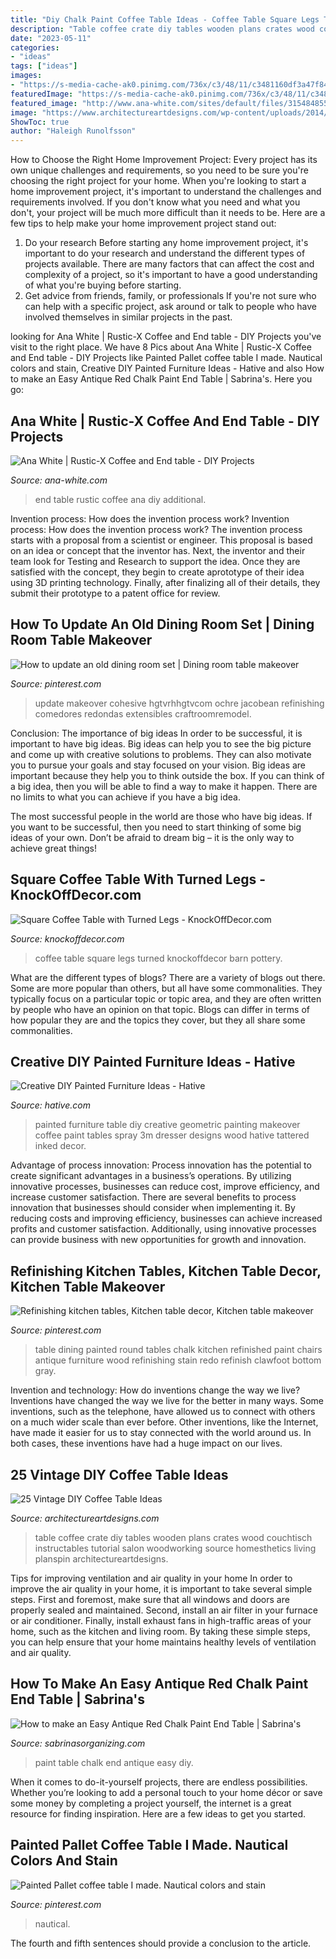 ```yaml
---
title: "Diy Chalk Paint Coffee Table Ideas - Coffee Table Square Legs Turned Knockoffdecor Barn Pottery"
description: "Table coffee crate diy tables wooden plans crates wood couchtisch instructables tutorial salon woodworking source homesthetics living planspin architectureartdesigns"
date: "2023-05-11"
categories:
- "ideas"
tags: ["ideas"]
images:
- "https://s-media-cache-ak0.pinimg.com/736x/c3/48/11/c3481160df3a47f84e2bcc2734d7d5dd.jpg"
featuredImage: "https://s-media-cache-ak0.pinimg.com/736x/c3/48/11/c3481160df3a47f84e2bcc2734d7d5dd.jpg"
featured_image: "http://www.ana-white.com/sites/default/files/3154848554_1405872969.jpg"
image: "https://www.architectureartdesigns.com/wp-content/uploads/2014/01/364.jpg"
ShowToc: true
author: "Haleigh Runolfsson"
---
```



How to Choose the Right Home Improvement Project: Every project has its own unique challenges and requirements, so you need to be sure you're choosing the right project for your home.
When you're looking to start a home improvement project, it's important to understand the challenges and requirements involved. If you don't know what you need and what you don't, your project will be much more difficult than it needs to be. Here are a few tips to help make your home improvement project stand out:
1. Do your research
Before starting any home improvement project, it's important to do your research and understand the different types of projects available. There are many factors that can affect the cost and complexity of a project, so it's important to have a good understanding of what you're buying before starting.
2. Get advice from friends, family, or professionals
If you're not sure who can help with a specific project, ask around or talk to people who have involved themselves in similar projects in the past.

	

		
looking for Ana White | Rustic-X Coffee and End table - DIY Projects you've visit to the right place. We have 8 Pics about Ana White | Rustic-X Coffee and End table - DIY Projects like Painted Pallet coffee table I made. Nautical colors and stain, Creative DIY Painted Furniture Ideas - Hative and also How to make an Easy Antique Red Chalk Paint End Table | Sabrina&#039;s. Here you go:
		
    
## Ana White | Rustic-X Coffee And End Table - DIY Projects

<img loading=lazy src="http://www.ana-white.com/sites/default/files/3154848554_1405872969.jpg" onerror="this.onerror=null;this.src='https://tse2.mm.bing.net/th?id=OIP.EvUJRiJO_pxtR22zjmn2jAHaNK&amp;pid=15.1';" alt="Ana White | Rustic-X Coffee and End table - DIY Projects">

_Source: ana-white.com_

>end table rustic coffee ana diy additional. 

	

Invention process: How does the invention process work?
Invention process: How does the invention process work?
The invention process starts with a proposal from a scientist or engineer. This proposal is based on an idea or concept that the inventor has. Next, the inventor and their team look for Testing and Research to support the idea. Once they are satisfied with the concept, they begin to create aprototype of their idea using 3D printing technology. Finally, after finalizing all of their details, they submit their prototype to a patent office for review.

    
## How To Update An Old Dining Room Set | Dining Room Table Makeover

<img loading=lazy src="https://i.pinimg.com/736x/56/4b/0b/564b0bff47e4b51143ba8004179b263c.jpg" onerror="this.onerror=null;this.src='https://tse3.mm.bing.net/th?id=OIP.rhysi5D_FFJxmNzHxMM_4AHaJR&amp;pid=15.1';" alt="How to update an old dining room set | Dining room table makeover">

_Source: pinterest.com_

>update makeover cohesive hgtvrhhgtvcom ochre jacobean refinishing comedores redondas extensibles craftroomremodel. 

	

Conclusion: The importance of big ideas
In order to be successful, it is important to have big ideas. Big ideas can help you to see the big picture and come up with creative solutions to problems. They can also motivate you to pursue your goals and stay focused on your vision.
Big ideas are important because they help you to think outside the box. If you can think of a big idea, then you will be able to find a way to make it happen. There are no limits to what you can achieve if you have a big idea.

The most successful people in the world are those who have big ideas. If you want to be successful, then you need to start thinking of some big ideas of your own. Don’t be afraid to dream big – it is the only way to achieve great things!

    
## Square Coffee Table With Turned Legs - KnockOffDecor.com

<img loading=lazy src="https://knockoffdecor.com/wp-content/uploads/2016/05/pottery-barn-inspired-coffee-table.jpg" onerror="this.onerror=null;this.src='https://tse1.mm.bing.net/th?id=OIP.wc2GoBKRwNxXx0kPxl3f2AHaFK&amp;pid=15.1';" alt="Square Coffee Table with Turned Legs - KnockOffDecor.com">

_Source: knockoffdecor.com_

>coffee table square legs turned knockoffdecor barn pottery. 

	

What are the different types of blogs?
There are a variety of blogs out there. Some are more popular than others, but all have some commonalities. They typically focus on a particular topic or topic area, and they are often written by people who have an opinion on that topic. Blogs can differ in terms of how popular they are and the topics they cover, but they all share some commonalities.

    
## Creative DIY Painted Furniture Ideas - Hative

<img loading=lazy src="https://hative.com/wp-content/uploads/2015/01/painted-furniture-ideas/1-painted-furniture-ideas.jpg" onerror="this.onerror=null;this.src='https://tse2.mm.bing.net/th?id=OIP.XPhAIRny08gW12AgY_ZbFQHaLH&amp;pid=15.1';" alt="Creative DIY Painted Furniture Ideas - Hative">

_Source: hative.com_

>painted furniture table diy creative geometric painting makeover coffee paint tables spray 3m dresser designs wood hative tattered inked decor. 

	

Advantage of process innovation:
Process innovation has the potential to create significant advantages in a business’s operations. By utilizing innovative processes, businesses can reduce cost, improve efficiency, and increase customer satisfaction.
There are several benefits to process innovation that businesses should consider when implementing it. By reducing costs and improving efficiency, businesses can achieve increased profits and customer satisfaction. Additionally, using innovative processes can provide business with new opportunities for growth and innovation.

    
## Refinishing Kitchen Tables, Kitchen Table Decor, Kitchen Table Makeover

<img loading=lazy src="https://i.pinimg.com/736x/87/d5/09/87d5097e26635f1d982a2c4650b577d8--refinished-table-refinish-round-table.jpg" onerror="this.onerror=null;this.src='https://tse2.mm.bing.net/th?id=OIP.1O86utBnzDRLrCiRX54fdwHaJ3&amp;pid=15.1';" alt="Refinishing kitchen tables, Kitchen table decor, Kitchen table makeover">

_Source: pinterest.com_

>table dining painted round tables chalk kitchen refinished paint chairs antique furniture wood refinishing stain redo refinish clawfoot bottom gray. 

	

Invention and technology: How do inventions change the way we live?
Inventions have changed the way we live for the better in many ways. Some inventions, such as the telephone, have allowed us to connect with others on a much wider scale than ever before. Other inventions, like the Internet, have made it easier for us to stay connected with the world around us. In both cases, these inventions have had a huge impact on our lives.

    
## 25 Vintage DIY Coffee Table Ideas

<img loading=lazy src="https://www.architectureartdesigns.com/wp-content/uploads/2014/01/364.jpg" onerror="this.onerror=null;this.src='https://tse2.mm.bing.net/th?id=OIP.RuaagRyGviBizIUMTdPT_QHaJ4&amp;pid=15.1';" alt="25 Vintage DIY Coffee Table Ideas">

_Source: architectureartdesigns.com_

>table coffee crate diy tables wooden plans crates wood couchtisch instructables tutorial salon woodworking source homesthetics living planspin architectureartdesigns. 

	

Tips for improving ventilation and air quality in your home
In order to improve the air quality in your home, it is important to take several simple steps. First and foremost, make sure that all windows and doors are properly sealed and maintained. Second, install an air filter in your furnace or air conditioner. Finally, install exhaust fans in high-traffic areas of your home, such as the kitchen and living room. By taking these simple steps, you can help ensure that your home maintains healthy levels of ventilation and air quality.

    
## How To Make An Easy Antique Red Chalk Paint End Table | Sabrina&#039;s

<img loading=lazy src="https://sabrinasorganizing.com/wp-content/uploads/2016/10/how-to-make-an-easy-antique-red-chalk-paint-end-table-730x1024.jpg" onerror="this.onerror=null;this.src='https://tse2.mm.bing.net/th?id=OIP.CuBmM957IxdvIlmL7VM28AHaKY&amp;pid=15.1';" alt="How to make an Easy Antique Red Chalk Paint End Table | Sabrina&#039;s">

_Source: sabrinasorganizing.com_

>paint table chalk end antique easy diy. 

	

When it comes to do-it-yourself projects, there are endless possibilities. Whether you’re looking to add a personal touch to your home décor or save some money by completing a project yourself, the internet is a great resource for finding inspiration. Here are a few ideas to get you started.

    
## Painted Pallet Coffee Table I Made. Nautical Colors And Stain

<img loading=lazy src="https://s-media-cache-ak0.pinimg.com/736x/c3/48/11/c3481160df3a47f84e2bcc2734d7d5dd.jpg" onerror="this.onerror=null;this.src='https://tse3.mm.bing.net/th?id=OIP.2LP-vKLWSXn5wUtt6XXoBwHaJ3&amp;pid=15.1';" alt="Painted Pallet coffee table I made. Nautical colors and stain">

_Source: pinterest.com_

>nautical. 

	

The fourth and fifth sentences should provide a conclusion to the article.

